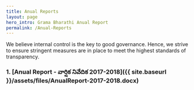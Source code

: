 ```yaml
---
title: Anual Reports
layout: page
hero_intro: Grama Bharathi Anual Report
permalink: /Anual-Reports
---
```



We believe internal control is the key to good governance. Hence, we strive to ensure stringent measures are in place to meet the highest standards of transparency.

### 1. [Anual Report - వార్షిక నివేదిక 2017-2018]({{ site.baseurl }}/assets/files/AnualReport-2017-2018.docx)

